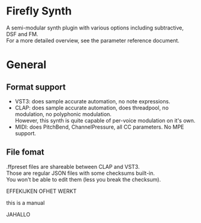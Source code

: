 # Firefly Synth

A semi-modular synth plugin with various options including subtractive, DSF and FM.<br/>
For a more detailed overview, see the parameter reference document.

# General

## Format support

- VST3: does sample accurate automation, no note expressions.
- CLAP: does sample accurate automation, does threadpool, no modulation, no polyphonic modulation.<br/>
However, this synth is quite capable of per-voice modulation on it's own.
- MIDI: does PitchBend, ChannelPressure, all CC parameters. No MPE support.

## File fomat

.ffpreset files are shareable between CLAP and VST3.<br/>
Those are regular JSON files with some checksums built-in.<br/>
You won't be able to edit them (less you break the checksum).

EFFEKIJKEN OFHET WERKT

this is a manual

JAHALLO